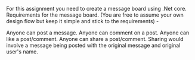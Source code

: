 For this assignment you need to create a message board using .Net core.
Requirements for the message board. (You are free to assume your own design flow but keep it simple and stick to the requirements) -

Anyone can post a message.
Anyone can comment on a post.
Anyone can like a post/comment.
Anyone can share a post/comment.
Sharing would involve a message being posted with the original message and original user's name.
